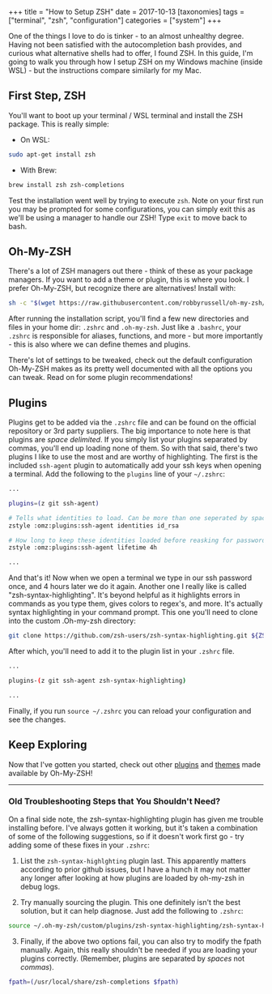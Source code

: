 +++
title = "How to Setup ZSH"
date = 2017-10-13
[taxonomies]
tags = ["terminal", "zsh", "configuration"]
categories = ["system"]
+++

One of the things I love to do is tinker - to an almost unhealthy degree. Having not been satisfied with the autocompletion bash provides, and curious what alternative shells had to offer, I found ZSH.<!-- more --> In this guide, I'm going to walk you through how I setup ZSH on my Windows machine (inside WSL) - but the instructions compare similarly for my Mac.

## First Step, ZSH
You'll want to boot up your terminal / WSL terminal and install the ZSH package. This is really simple:

- On WSL:
```sh
sudo apt-get install zsh
```

- With Brew:
```sh
brew install zsh zsh-completions
```

Test the installation went well by trying to execute `zsh`. Note on your first run you may be prompted for some configurations, you can simply exit this as we'll be using a manager to handle our ZSH! Type `exit` to move back to bash.

## Oh-My-ZSH
There's a lot of ZSH managers out there - think of these as your package managers. If you want to add a theme or plugin, this is where you look. I prefer Oh-My-ZSH, but recognize there are alternatives! Install with:

```sh
sh -c "$(wget https://raw.githubusercontent.com/robbyrussell/oh-my-zsh/master/tools/install.sh -O -)"
```

After running the installation script, you'll find a few new directories and files in your home dir: `.zshrc` and `.oh-my-zsh`. Just like a `.bashrc`, your `.zshrc` is responsible for aliases, functions, and more - but more importantly - this is also where we can define themes and plugins.

There's lot of settings to be tweaked, check out the default configuration Oh-My-ZSH makes as its pretty well documented with all the options you can tweak. Read on for some plugin recommendations!

## Plugins
Plugins get to be added via the `.zshrc` file and can be found on the official repository or 3rd party suppliers. The big importance to note here is that plugins are *space delimited*. If you simply list your plugins separated by commas, you'll end up loading none of them. So with that said, there's two plugins I like to use the most and are worthy of highlighting. The first is the included `ssh-agent` plugin to automatically add your ssh keys when opening a terminal. Add the following to the `plugins` line of your `~/.zshrc`:

```sh
...

plugins=(z git ssh-agent)

# Tells what identities to load. Can be more than one seperated by spaces.
zstyle :omz:plugins:ssh-agent identities id_rsa

# How long to keep these identities loaded before reasking for password.
zstyle :omz:plugins:ssh-agent lifetime 4h

...
```

And that's it! Now when we open a terminal we type in our ssh password once, and 4 hours later we do it again. Another one I really like is called "zsh-syntax-highlighting". It's beyond helpful as it highlights errors in commands as you type them, gives colors to regex's, and more. It's actually syntax highlighting in your command prompt. This one you'll need to clone into the custom .Oh-my-zsh directory:

```sh
git clone https://github.com/zsh-users/zsh-syntax-highlighting.git ${ZSH_CUSTOM:-~/.oh-my-zsh/custom}/plugins/zsh-syntax-highlighting
```

After which, you'll need to add it to the plugin list in your `.zshrc` file.

```sh
...

plugins-(z git ssh-agent zsh-syntax-highlighting)

...
```

Finally, if you run `source ~/.zshrc` you can reload your configuration and see the changes.

## Keep Exploring
Now that I've gotten you started, check out other [plugins](https://github.com/robbyrussell/oh-my-zsh/wiki/Plugins) and [themes](https://github.com/robbyrussell/oh-my-zsh/wiki/themes) made available by Oh-My-ZSH!

---

### Old Troubleshooting Steps that You Shouldn't Need?
On a final side note, the zsh-syntax-highlighting plugin has given me trouble installing before. I've always gotten it working, but it's taken a combination of some of the following suggestions, so if it doesn't work first go - try adding some of these fixes in your `.zshrc`:

1. List the `zsh-syntax-highlghting` plugin last. This apparently matters according to prior github issues, but I have a hunch it may not matter any longer after looking at how plugins are loaded by oh-my-zsh in debug logs.

2. Try manually sourcing the plugin. This one definitely isn't the best solution, but it can help diagnose. Just add the following to `.zshrc`:
```sh
source ~/.oh-my-zsh/custom/plugins/zsh-syntax-highlighting/zsh-syntax-highlighting.zsh
```

3. Finally, if the above two options fail, you can also try to modify the fpath manually. Again, this really shouldn't be needed if you are loading your plugins correctly. (Remember, plugins are separated by *spaces* not *commas*).
```sh
fpath=(/usr/local/share/zsh-completions $fpath)
```

